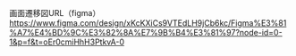 画面遷移図URL（figma）
https://www.figma.com/design/xKcKXiCs9VTEdLH9jCb6kc/Figma%E3%81%A7%E4%BD%9C%E3%82%8A%E7%9B%B4%E3%81%97?node-id=0-1&p=f&t=oEr0cmiHhH3PtkvA-0
